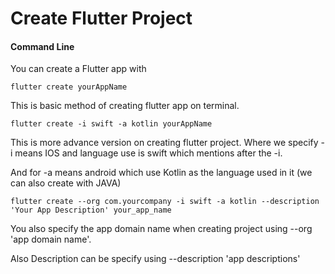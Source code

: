 # Create Flutter Project

#### Command Line

You can create a Flutter app with 

```text
flutter create yourAppName
```

This is basic method of creating flutter app on terminal.

```text
flutter create -i swift -a kotlin yourAppName
```

This is more advance version on creating flutter project. Where we specify -i means IOS and language use is swift which mentions after the -i.

And for -a means android which use Kotlin as the language used in it \(we can also create with JAVA\)

```text
flutter create --org com.yourcompany -i swift -a kotlin --description 'Your App Description' your_app_name
```

You also specify the app domain name when creating project using --org 'app domain name'.

Also Description can be specify using --description 'app descriptions' 

